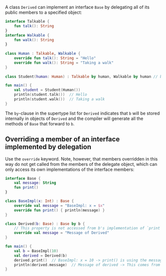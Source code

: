A class `Derived` can implement an interface `Base` by delegating all of its public members to a specified object:
```kt
interface Talkable {  
    fun talk(): String  
}  
interface Walkable {  
    fun walk(): String  
}  
  
class Human : Talkable, Walkable {  
    override fun talk(): String = "Hello"  
    override fun walk(): String = "Taking a walk"  
}  
  
class Student(human: Human) : Talkable by human, Walkable by human // by-clause

fun main() {  
    val student = Student(Human())  
    println(student.talk())  // Hello
    println(student.walk())  // Taking a walk
}
```
The `by`-clause in the supertype list for `Derived` indicates that `b` will be stored internally in objects of `Derived` and the compiler will generate all the methods of `Base` that forward to `b`.

## Overriding a member of an interface implemented by delegation
Use the `override` keyword. Note, however, that members overridden in this way do not get called from the members of the delegate object, which can only access its own implementations of the interface members:
```kt
interface Base {
    val message: String
    fun print()
}

class BaseImpl(x: Int) : Base {
    override val message = "BaseImpl: x = $x"
    override fun print() { println(message) }
}

class Derived(b: Base) : Base by b {
    // This property is not accessed from b's implementation of `print`
    override val message = "Message of Derived"
}

fun main() {
    val b = BaseImpl(10)
    val derived = Derived(b)
    derived.print()  // BaseImpl: x = 10 -> print() is using the message of BaseImpl not of Derived, because it can only access BaseImpl methods
    println(derived.message)  // Message of derived -> This comes from the Derived class
}
```